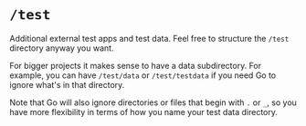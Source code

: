 # `/test`

Additional external test apps and test data. Feel free to structure the `/test` directory anyway you want.

For bigger projects it makes sense to have a data subdirectory. For example, you can have `/test/data` or `/test/testdata` if you need Go to ignore what's in that directory.

Note that Go will also ignore directories or files that begin with `.` or `_`, so you have more flexibility in terms of how you name your test data directory.
